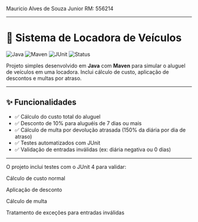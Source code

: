 
Mauricio Alves de Souza Junior 
RM: 556214

---
# 🚗 Sistema de Locadora de Veículos

![Java](https://img.shields.io/badge/Java-1.8+-blue.svg)
![Maven](https://img.shields.io/badge/Maven-Build-lightgrey)
![JUnit](https://img.shields.io/badge/Tested%20with-JUnit%204-blue)
![Status](https://img.shields.io/badge/status-conclu%C3%ADdo-brightgreen)

Projeto simples desenvolvido em **Java** com **Maven** para simular o aluguel de veículos em uma locadora. Inclui cálculo de custo, aplicação de descontos e multas por atraso.

---

## ✨ Funcionalidades

- ✅ Cálculo do custo total do aluguel
- ✅ Desconto de 10% para aluguéis de 7 dias ou mais
- ✅ Cálculo de multa por devolução atrasada (150% da diária por dia de atraso)
- ✅ Testes automatizados com JUnit
- ✅ Validação de entradas inválidas (ex: diária negativa ou 0 dias)

---
O projeto inclui testes com o JUnit 4 para validar:

Cálculo de custo normal

Aplicação de desconto

Cálculo de multa

Tratamento de exceções para entradas inválidas


